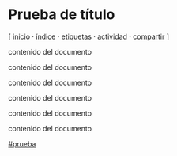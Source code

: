 # Prueba de título
[ [inicio](https://github.com/jucardus/jucardus.github.io/blob/main/index.md) · [índice](https://github.com/jucardus/jucardus.github.io/blob/main/indice.md) · [etiquetas](https://github.com/jucardus/jucardus.github.io/blob/main/etiquetas.md) · [actividad](https://github.com/jucardus/jucardus.github.io/blob/main/actividad.md) · [compartir](https://x.com/intent/tweet?text=Prueba+de+t%C3%ADtulo+%E2%80%94+Prueba%0A%0A%E2%86%92+https%3A%2F%2Fgithub.com%2Fjucardus%2Fjucardus.github.io%2Fblob%2Fmain%2Fp%2Fr%2Fu%2Fprueba.html%0A%0A%23prueba_jucardus) ]

<p>contenido del documento</p><p>contenido del documento</p><p>contenido del documento</p><p>contenido del documento</p><p>contenido del documento</p><p>contenido del documento</p>

[#prueba](/p/r/prueba.md)